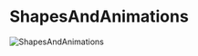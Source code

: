 # ShapesAndAnimations
![ShapesAndAnimations](https://user-images.githubusercontent.com/101707272/230878717-90858032-0b85-410e-b1b7-a3867d584f8f.png)
